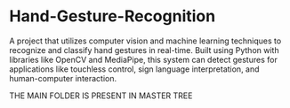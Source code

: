 # Hand-Gesture-Recognition
A project that utilizes computer vision and machine learning techniques to recognize and classify hand gestures in real-time. Built using Python with libraries like OpenCV and MediaPipe, this system can detect gestures for applications like touchless control, sign language interpretation, and human-computer interaction.



THE MAIN FOLDER IS PRESENT IN MASTER TREE
